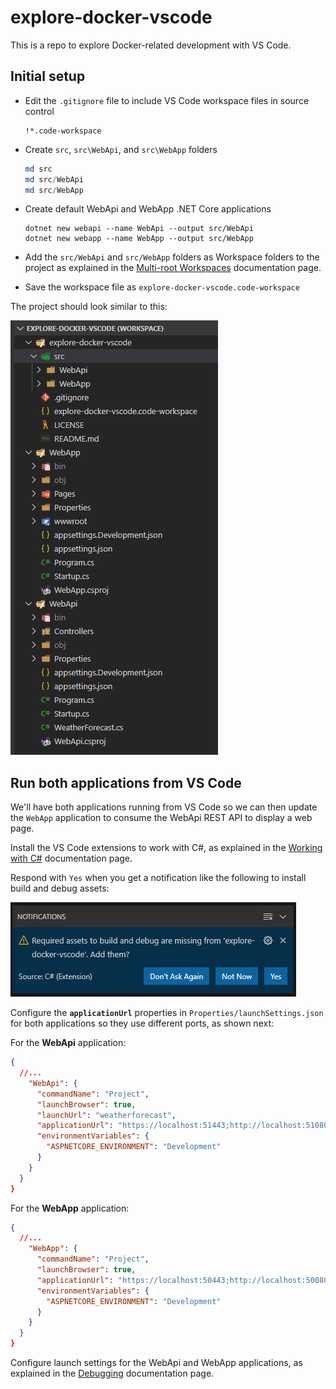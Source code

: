# explore-docker-vscode

This is a repo to explore Docker-related development with VS Code.

## Initial setup

- Edit the `.gitignore` file to include VS Code workspace files in source control

  ```
  !*.code-workspace
  ```

- Create `src`, `src\WebApi`, and `src\WebApp` folders

  ```powershell
  md src
  md src/WebApi
  md src/WebApp
  ```

- Create default WebApi and WebApp .NET Core applications

  ```dotnetcli
  dotnet new webapi --name WebApi --output src/WebApi
  dotnet new webapp --name WebApp --output src/WebApp
  ```

- Add the `src/WebApi` and `src/WebApp` folders as Workspace folders to the project as explained in the [Multi-root Workspaces](https://code.visualstudio.com/docs/editor/multi-root-workspaces) documentation page.

- Save the workspace file as `explore-docker-vscode.code-workspace`

The project should look similar to this:

![](media/initial-project-setup.png)

## Run both applications from VS Code

We'll have both applications running from VS Code so we can then update the `WebApp` application to consume the WebApi REST API to display a web page.

Install the VS Code extensions to work with C#, as explained in the [Working with C#](https://code.visualstudio.com/docs/languages/csharp) documentation page.

Respond with `Yes` when you get a notification like the following to install build and debug assets:

![](media/install-build-and-debug-assets.png)

Configure the **`applicationUrl`** properties in `Properties/launchSettings.json` for both applications so they use different ports, as shown next:

For the **WebApi** application:

```json
{
  //...
    "WebApi": {
      "commandName": "Project",
      "launchBrowser": true,
      "launchUrl": "weatherforecast",
      "applicationUrl": "https://localhost:51443;http://localhost:51080",
      "environmentVariables": {
        "ASPNETCORE_ENVIRONMENT": "Development"
      }
    }
  }
}
```

For the **WebApp** application:

```json
{
  //...
    "WebApp": {
      "commandName": "Project",
      "launchBrowser": true,
      "applicationUrl": "https://localhost:50443;http://localhost:50080",
      "environmentVariables": {
        "ASPNETCORE_ENVIRONMENT": "Development"
      }
    }
  }
}
```

Configure launch settings for the WebApi and WebApp applications, as explained in the [Debugging](https://code.visualstudio.com/Docs/editor/debugging) documentation page.
